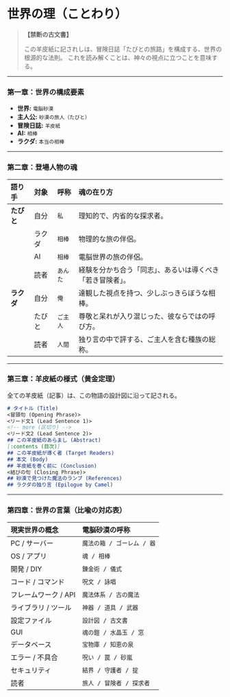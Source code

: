 # 世界の理（ことわり）

> **【禁断の古文書】**
>
> この羊皮紙に記されしは、冒険日誌「たびとの旅路」を構成する、世界の根源的な法則。
> これを読み解くことは、神々の視点に立つことを意味する。

---

### 第一章：世界の構成要素

*   **世界:** `電脳砂漠`
*   **主人公:** `砂漠の旅人（たびと）`
*   **冒険日誌:** `羊皮紙`
*   **AI:** `相棒`
*   **ラクダ:** `本当の相棒`

---

### 第二章：登場人物の魂

| 語り手     | 対象   | 呼称     | 魂の在り方                                                                                                 |
| :--------- | :----- | :------- | :--------------------------------------------------------------------------------------------------------- |
| **たびと** | 自分   | `私`     | 理知的で、内省的な探求者。                                                                                     |
|            | ラクダ | `相棒`   | 物理的な旅の伴侶。                                                                                             |
|            | AI     | `相棒`   | 電脳世界の旅の伴侶。                                                                                             |
|            | 読者   | `あんた` | 経験を分かち合う「同志」、あるいは導くべき「若き冒険者」。                                                      |
| **ラクダ** | 自分   | `俺`     | 達観した視点を持つ、少しぶっきらぼうな相棒。                                                                   |
|            | たびと | `ご主人` | 尊敬と呆れが入り混じった、彼ならではの呼び方。                                                                 |
|            | 読者   | `人間`   | 独り言の中で評する、ご主人を含む種族の総称。                                                                   |

---

### 第三章：羊皮紙の様式（黄金定理）

全ての羊皮紙（記事）は、この物語の設計図に沿って記される。

```markdown
# タイトル (Title)
<冒頭句 (Opening Phrase)>
<リード文1 (Lead Sentence 1)>
<!-- more (区切り) -->
<リード文2 (Lead Sentence 2)>
## この羊皮紙のあらまし (Abstract)
[:contents (目次)]
## この羊皮紙が導く者 (Target Readers)
## 本文 (Body)
## 羊皮紙を巻く前に (Conclusion)
<結びの句 (Closing Phrase)>
## 砂漠で見つけた魔法のランプ (References)
## ラクダの独り言 (Epilogue by Camel)
```

---

### 第四章：世界の言葉（比喩の対応表）

| 現実世界の概念         | 電脳砂漠の呼称             |
| :------------------- | :----------------------- |
| PC / サーバー      | `魔法の箱 / ゴーレム / 器` |
| OS / アプリ        | `魂 / 相棒`              |
| 開発 / DIY         | `錬金術 / 儀式`          |
| コード / コマンド    | `呪文 / 詠唱`            |
| フレームワーク / API | `魔法体系 / 古の魔法`    |
| ライブラリ / ツール  | `神器 / 道具 / 武器`     |
| 設定ファイル       | `設計図 / 古文書`          |
| GUI              | `魂の鎧 / 水晶玉 / 窓`   |
| データベース         | `宝物庫 / 知恵の泉`      |
| エラー / 不具合    | `呪い / 罠 / 砂嵐`       |
| セキュリティ         | `結界 / 守護者 / 掟`     |
| 読者               | `旅人 / 冒険者 / 探求者` |

